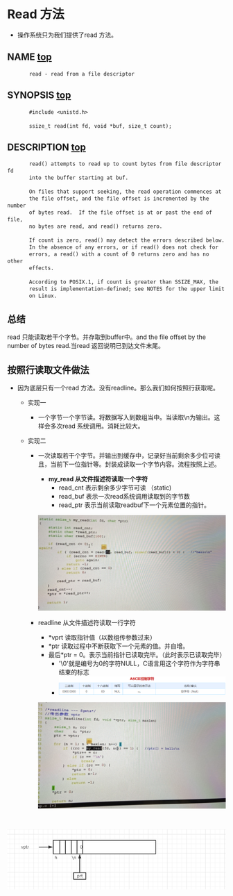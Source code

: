 # Read 方法

- 操作系统只为我们提供了read 方法。

## NAME     [top](https://man7.org/linux/man-pages/man2/read.2.html#top_of_page)

```
       read - read from a file descriptor
```

## SYNOPSIS     [top](https://man7.org/linux/man-pages/man2/read.2.html#top_of_page)

```
       #include <unistd.h>

       ssize_t read(int fd, void *buf, size_t count);
```

## DESCRIPTION     [top](https://man7.org/linux/man-pages/man2/read.2.html#top_of_page)

```
       read() attempts to read up to count bytes from file descriptor fd
       into the buffer starting at buf.

       On files that support seeking, the read operation commences at
       the file offset, and the file offset is incremented by the number
       of bytes read.  If the file offset is at or past the end of file,
       no bytes are read, and read() returns zero.

       If count is zero, read() may detect the errors described below.
       In the absence of any errors, or if read() does not check for
       errors, a read() with a count of 0 returns zero and has no other
       effects.

       According to POSIX.1, if count is greater than SSIZE_MAX, the
       result is implementation-defined; see NOTES for the upper limit
       on Linux.
```



## 总结

read 只能读取若干个字节。并存取到buffer中。and the file offset by the number of bytes read.当read 返回说明已到达文件末尾。



## 按照行读取文件做法

- 因为底层只有一个read 方法。没有readline。那么我们如何按照行获取呢。

  - 实现一

    - 一个字节一个字节读。将数据写入到数组当中。当读取\n为输出。这样会多次read 系统调用。消耗比较大。

  - 实现二

    - 一次读取若干个字节。并输出到缓存中，记录好当前剩余多少位可读且，当前下一位指针等。封装成读取一个字节内容。流程按照上述。

      - **my_read 从文件描述符读取一个字符**
        - read_cnt 表示剩余多少字节可读 （static)
        - read_buf 表示一次read系统调用读取到的字节数
        - read_ptr 表示当前读取readbuf下一个元素位置的指针。

      ![image-20210622111402967](image/image-20210622111402967.png)

    - readline 从文件描述符读取一行字符

      - *vprt 读取指针值（以数组传参数过来）
      - *ptr 读取过程中不断获取下一个元素的值。并自增。
      - 最后*ptr  = 0。表示当前指针已读取完毕。（此时表示已读取完毕）
        - '\0'就是编号为0的字符NULL，C语言用这个字符作为字符串结束的标志 
        - ![image-20210622113021549](image/image-20210622113021549.png) 

      ![image-20210622112228268](image/image-20210622112228268.png)

​	

![image-20210622144914387](image/image-20210622144914387.png)